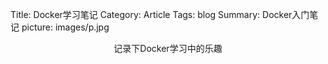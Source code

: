 Title: Docker学习笔记
Category: Article
Tags: blog
Summary: Docker入门笔记
picture: images/p.jpg

<center>记录下Docker学习中的乐趣</center>
